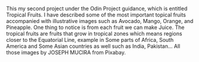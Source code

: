 This my second project under the Odin Project guidance, which is entitled Tropical Fruits.
I have described some of the most important topical fruits accompanied with illustrative images such as Avocado, Mango, Orange, and Pineapple. One thing to notice is from each fruit we can make Juice.
The tropical fruits are fruits that grow in tropical zones which means regions closer to the Equatorial Line, example in Some parts of Africa, South America and Some Asian countries as well such as India, Pakistan...
All those images by JOSEPH MUCIRA from Pixabay.
